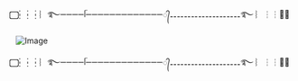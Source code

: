 ⃢⃢┆┆┆︴࿐⚊⚊⚊⚊ᥬ⚊⚊⚊⚊⚊⚊⚊⚊⚊⚊⚊⚊⚊​᭄⚋⚋⚋⚋⚋⚋⚋⚋⚋⚋࿐ ︴┆┆┆⃢

![Image](https://github.com/user-attachments/assets/af7af647-6143-4979-bcea-9632cac15feb)

⃢⃢┆┆┆︴࿐⚊⚊⚊⚊ᥬ⚊⚊⚊⚊⚊⚊⚊⚊⚊⚊⚊⚊⚊​᭄⚋⚋⚋⚋⚋⚋⚋⚋⚋⚋࿐ ︴┆┆┆⃢
